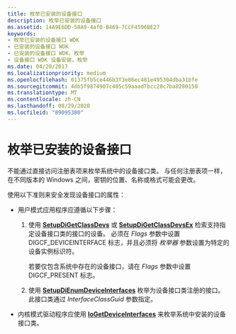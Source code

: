 ```yaml
---
title: 枚举已安装的设备接口
description: 枚举已安装的设备接口
ms.assetid: 14A9E6DD-58A9-4af0-B469-7CCF4596BE27
keywords:
- 枚举已安装的设备接口 WDK
- 已安装的设备接口 WDK
- 已安装的设备接口 WDK，枚举
- 设备接口 WDK 设备安装，枚举
ms.date: 04/20/2017
ms.localizationpriority: medium
ms.openlocfilehash: 01375fb5ce446b3f3e86ec481e495304dba31bfe
ms.sourcegitcommit: 4db5f9874907c405c59aaad7bcc28c7ba8280150
ms.translationtype: MT
ms.contentlocale: zh-CN
ms.lasthandoff: 08/29/2020
ms.locfileid: "89095380"
---
```

# <a name="enumerating-installed-device-interfaces"></a>枚举已安装的设备接口


不能通过直接访问注册表项来枚举系统中的设备接口类。 与任何注册表项一样，在不同版本的 Windows 之间，密钥的位置、名称或格式可能会更改。

使用以下准则来安全发现设备接口的属性：

-   用户模式应用程序应遵循以下步骤：

    1.  使用 [**SetupDiGetClassDevs**](/windows/desktop/api/setupapi/nf-setupapi-setupdigetclassdevsw) 或 [**SetupDiGetClassDevsEx**](/windows/desktop/api/setupapi/nf-setupapi-setupdigetclassdevsexa) 检索支持指定设备接口类的接口的设备。 必须在 *Flags* 参数中设置 DIGCF_DEVICEINTERFACE 标志，并且必须将 *枚举器* 参数设置为特定的设备实例标识符。

        若要仅包含系统中存在的设备接口，请在 *Flags* 参数中设置 DIGCF_PRESENT 标志。

    2.  使用 [**SetupDiEnumDeviceInterfaces**](/windows/desktop/api/setupapi/nf-setupapi-setupdienumdeviceinterfaces) 枚举为设备接口类注册的接口。 此接口类通过 *InterfaceClassGuid* 参数指定。

-   内核模式驱动程序应使用 [**IoGetDeviceInterfaces**](/windows-hardware/drivers/ddi/wdm/nf-wdm-iogetdeviceinterfaces) 来枚举系统中安装的设备接口类。

 

